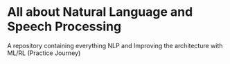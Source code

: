 # All about Natural Language and Speech Processing   
A repository containing everything NLP and Improving the architecture with ML/RL (Practice Journey)       

                                     
